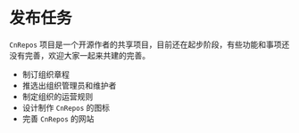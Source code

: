 # 发布任务

`CnRepos` 项目是一个开源作者的共享项目，目前还在起步阶段，有些功能和事项还没有完善，欢迎大家一起来共建的完善。


- 制订组织章程
- 推选出组织管理员和维护者
- 制定组织的运营规则
- 设计制作 `CnRepos` 的图标
- 完善 `CnRepos` 的网站

